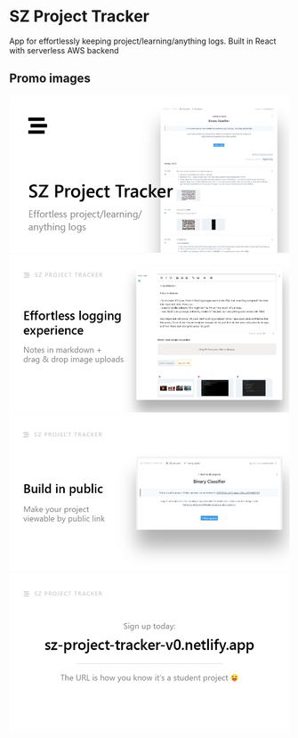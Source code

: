 # SZ Project Tracker

App for effortlessly keeping project/learning/anything logs. Built in React with serverless AWS backend

## Promo images

![](./posters/cover1.png)
![](./posters/cover2.png)
![](./posters/cover3.png)
![](./posters/cover4.png)